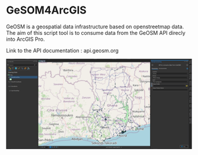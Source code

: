 # GeSOM4ArcGIS
GeOSM is a geospatial data infrastructure based on openstreetmap data.
The aim of this script tool is to consume data from the GeOSM API direcly into ArcGIS Pro.

Link to the API documentation : api.geosm.org

![geosm.png](geosm.png)
